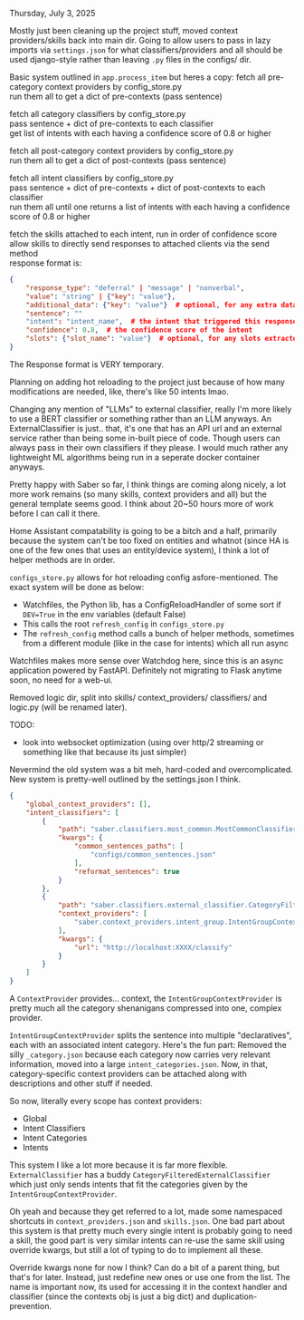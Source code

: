 Thursday, July 3, 2025

Mostly just been cleaning up the project stuff, moved context providers/skills back into main dir. Going to allow users to pass in lazy imports via `settings.json` for what classifiers/providers and all should be used django-style rather than leaving `.py` files in the configs/ dir.

Basic system outlined in `app.process_item` but heres a copy:
fetch all pre-category context providers by config_store.py  
run them all to get a dict of pre-contexts (pass sentence)

fetch all category classifiers by config_store.py  
pass sentence + dict of pre-contexts to each classifier  
get list of intents with each having a confidence score of 0.8 or higher

fetch all post-category context providers by config_store.py  
run them all to get a dict of post-contexts (pass sentence)

fetch all intent classifiers by config_store.py  
pass sentence + dict of pre-contexts + dict of post-contexts to each classifier  
run them all until one returns a list of intents with each having a confidence score of 0.8 or higher

fetch the skills attached to each intent, run in order of confidence score  
allow skills to directly send responses to attached clients via the send method  
response format is:
```json
{
    "response_type": "deferral" | "message" | "nonverbal",
    "value": "string" | {"key": "value"},
    "additional_data": {"key": "value"}  # optional, for any extra data
    "sentence": ""
    "intent": "intent_name",  # the intent that triggered this response
    "confidence": 0.8,  # the confidence score of the intent
    "slots": {"slot_name": "value"}  # optional, for any slots extracted from the sentence
}
```

The Response format is VERY temporary.

Planning on adding hot reloading to the project just because of how many modifications are needed, like, there's like 50 intents lmao.

Changing any mention of "LLMs" to external classifier, really I'm more likely to use a BERT classifier or something rather than an LLM anyways. An ExternalClassifier is just.. that, it's one that has an API url and an external service rather than being some in-built piece of code. Though users can always pass in their own classifiers if they please. I would much rather any lightweight ML algorithms being run in a seperate docker container anyways.

Pretty happy with Saber so far, I think things are coming along nicely, a lot more work remains (so many skills, context providers and all) but the general template seems good. I think about 20~50 hours more of work before I can call it there.

Home Assistant compatability is going to be a bitch and a half, primarily because the system can't be too fixed on entities and whatnot (since HA is one of the few ones that uses an entity/device system), I think a lot of helper methods are in order.

`configs_store.py` allows for hot reloading config asfore-mentioned. The exact system will be done as below:
- Watchfiles, the Python lib, has a ConfigReloadHandler of some sort if `DEV=True` in the env variables (default False)
- This calls the root `refresh_config` in `configs_store.py` 
- The `refresh_config` method calls a bunch of helper methods, sometimes from a different module (like in the case for intents) which all run async

Watchfiles makes more sense over Watchdog here, since this is an async application powered by FastAPI. Definitely not migrating to Flask anytime soon, no need for a web-ui.

Removed logic dir, split into skills/ context_providers/ classifiers/ and logic.py (will be renamed later).

TODO:
- look into websocket optimization (using over http/2 streaming or something like that because its just simpler)

Nevermind the old system was a bit meh, hard-coded and overcomplicated. New system is pretty-well outlined by the settings.json I think.
```json
{
    "global_context_providers": [],
    "intent_classifiers": [
        {
            "path": "saber.classifiers.most_common.MostCommonClassifier",
            "kwargs": {
                "common_sentences_paths": [
                    "configs/common_sentences.json"
                ],
                "reformat_sentences": true
            }
        },
        {
            "path": "saber.classifiers.external_classifier.CategoryFilteredExternalClassifier",
            "context_providers": [
                "saber.context_providers.intent_group.IntentGroupContextProvider"
            ],
            "kwargs": {
                "url": "http://localhost:XXXX/classify"
            }
        }
    ]
}
```

A `ContextProvider` provides... context, the `IntentGroupContextProvider` is pretty much all the category shenanigans compressed into one, complex provider.

`IntentGroupContextProvider` splits the sentence into multiple "declaratives", each with an associated intent category. Here's the fun part:
Removed the silly `_category.json` because each category now carries very relevant information, moved into a large `intent_categories.json`. Now, in that,
category-specific context providers can be attached along with descriptions and other stuff if needed.

So now, literally every scope has context providers:
- Global
- Intent Classifiers
- Intent Categories
- Intents

This system I like a lot more because it is far more flexible. `ExternalClassifier` has a buddy `CategoryFilteredExternalClassifier` which just only sends intents that fit the categories given by the `IntentGroupContextProvider`.

Oh yeah and because they get referred to a lot, made some namespaced shortcuts in `context_providers.json` and `skills.json`. One bad part about this system is that pretty much every single intent is probably going to need a skill, the good part is very similar intents can re-use the same skill using override kwargs, but still a lot of typing to do to implement all these.

Override kwargs none for now I think? Can do a bit of a parent thing, but that's for later. Instead, just redefine new ones or use one from the list. The name is important now, its used for accessing it in the context handler and classifier (since the contexts obj is just a big dict) and duplication-prevention.